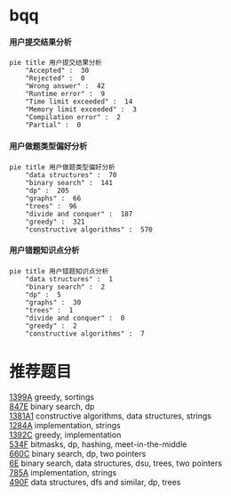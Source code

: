 # bqq

<!-- tabs:start -->



#### **用户提交结果分析**

```mermaid
pie title 用户提交结果分析
    "Accepted" :  30
    "Rejected" :  0
    "Wrong answer" :  42
    "Runtime error" :  9
    "Time limit exceeded" :  14
    "Memory limit exceeded" :  3
    "Compilation error" :  2
    "Partial" :  0
```

#### **用户做题类型偏好分析**

```mermaid
pie title 用户做题类型偏好分析
    "data structures" :  70
    "binary search" :  141
    "dp" :  205
    "graphs" :  66
    "trees" :  96
    "divide and conquer" :  187
    "greedy" :  321
    "constructive algorithms" :  570
```
#### **用户错题知识点分析**

```mermaid
pie title 用户错题知识点分析
    "data structures" :  1
    "binary search" :  2
    "dp" :  5
    "graphs" :  30
    "trees" :  1
    "divide and conquer" :  0
    "greedy" :  2
    "constructive algorithms" :  7
```



<!-- tabs:end -->
# 推荐题目
[1399A](https://codeforces.com/contest/1399/problem/A)		greedy,
                        sortings		  
[847E](https://codeforces.com/contest/847/problem/E)		binary search,
                        dp		  
[1381A1](https://codeforces.com/contest/1381A/problem/1)		constructive algorithms,
                        data structures,
                        strings		  
[1284A](https://codeforces.com/contest/1284/problem/A)		implementation,
                        strings		  
[1392C](https://codeforces.com/contest/1392/problem/C)		greedy,
                        implementation		  
[534F](https://codeforces.com/contest/534/problem/F)		bitmasks,
                        dp,
                        hashing,
                        meet-in-the-middle		  
[660C](https://codeforces.com/contest/660/problem/C)		binary search,
                        dp,
                        two pointers		  
[6E](https://codeforces.com/contest/6/problem/E)		binary search,
                        data structures,
                        dsu,
                        trees,
                        two pointers		  
[785A](https://codeforces.com/contest/785/problem/A)		implementation,
                        strings		  
[490F](https://codeforces.com/contest/490/problem/F)		data structures,
                        dfs and similar,
                        dp,
                        trees		  
